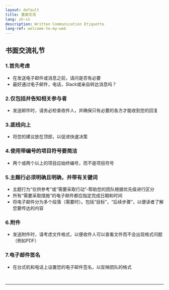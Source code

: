 ```yaml
---
layout: default
title: 書面交流
lang: zh-cn
description: Written Communication Etiquette
lang-ref: welcome-to-my-web
---
```




## 书面交流礼节

### 1.首先考虑
* 在发送电子邮件或消息之前，请问是否有必要
* 最好通过电子邮件，电话，Slack或亲自转达消息吗？

### 2.仅包括并告知相关参与者
* 发送邮件时，请务必检查收件人，并确保只有必要的各方才能收到您的回复

### 3.底线向上
* 将您的建议放在顶部，以促进快速决策

### 4.使用带编号的项目符号要简洁
* 两个或两个以上的项目应始终编号，而不是项目符号

### 5.主题行必须明确且明确，并带有关键词
* 主题行为“仅供参考”或“需要采取行动”-帮助您的团队根据优先级进行区分
* 所有“需要采取措施”的电子邮件都应指定完成日期和时间
* 将电子邮件分为多个段落（需要时）。包括“目标”，“后续步骤”，以便读者了解您要传达的内容

### 6.附件
* 发送附件时，请考虑文件格式，以便收件人可以查看文件而不会出现格式问题（例如PDF）

### 7.电子邮件签名
* 在台式机和电话上设置您的电子邮件签名，以反映团队的格式

<br>

---

<br>

